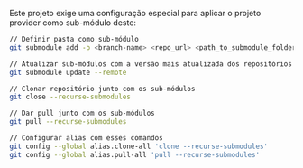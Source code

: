 Este projeto exige uma configuração especial para aplicar o projeto provider como sub-módulo deste:

```bash
// Definir pasta como sub-módulo
git submodule add -b <branch-name> <repo_url> <path_to_submodule_folder>

// Atualizar sub-módulos com a versão mais atualizada dos repositórios remotos
git submodule update --remote

// Clonar repositório junto com os sub-módulos
git close --recurse-submodules

// Dar pull junto com os sub-módulos
git pull --recurse-submodules

// Configurar alias com esses comandos
git config --global alias.clone-all 'clone --recurse-submodules'
git config --global alias.pull-all 'pull --recurse-submodules'
```